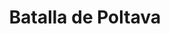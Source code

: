 ﻿---
title: "Batalla de Poltava"
permalink: periodes_492.html
layout: periode
dataInici: 1709-07-08
sidebar: periodes
pares:
  - id: 474
    title: "Gran Guerra del Norte"
    dataInici: "(1700)"
    dataFi: "(1721)"

fills:
jocsPrincipals:
  - title: "Peter the Great"
    bggId: 8737

jocsEscenaris:
jocsEpoca:
  - title: "A Thunder Upon the Land: The Battles of Narva and Poltava"
    bggId: 136032
    escenari: "Poltava"
    dataInici: 
    dataFi: 

jocsEpocaEscenaris:
---
